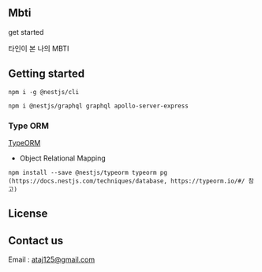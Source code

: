 ## Mbti

get started

타인이 본 나의 MBTI

## Getting started

```
npm i -g @nestjs/cli
```

```
npm i @nestjs/graphql graphql apollo-server-express
```

### Type ORM

[TypeORM](https://typeorm.io/#/)

- Object Relational Mapping

```
npm install --save @nestjs/typeorm typeorm pg
(https://docs.nestjs.com/techniques/database, https://typeorm.io/#/ 참고)
```

## License

## Contact us

Email : ataj125@gmail.com
